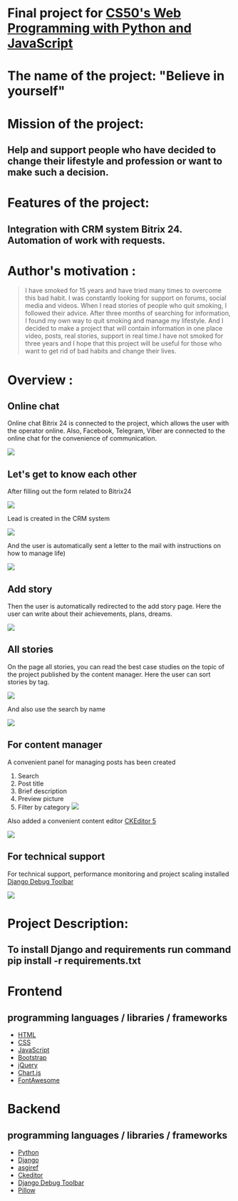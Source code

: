 # Final project for [CS50's Web Programming with Python and JavaScript](https://www.edx.org/course/cs50s-web-programming-with-python-and-javascript)

# The name of the project: "Believe in yourself"

# Mission of the project:
## Help and support people who have decided to change their lifestyle and profession or want to make such a decision.

# Features of the project:

## Integration with CRM system Bitrix 24. Automation of work with requests.

# Author's motivation : 
> I have smoked for 15 years and have tried many times to overcome this bad habit. I was constantly looking for support on forums, social media and videos. When I read stories of people who quit smoking, I followed their advice. After three months of searching for information, I found my own way to quit smoking and manage my lifestyle. And I decided to make a project that will contain information in one place video, posts, real stories, support in real time.I have not smoked for three years and I hope that this project will be useful for those who want to get rid of bad habits and change their lives.

# Overview :

## Online chat

Online chat Bitrix 24 is connected to the project, which allows the user with the operator online. Also, Facebook, Telegram, Viber are connected to the online chat for the convenience of communication.

![](static/screenshots/111851.png)

## Let's get to know each other
After filling out the form related to Bitrix24 

![](static/screenshots/112610.png)

Lead is created in the CRM system

![](static/screenshots/112934.png)

And the user is automatically sent a letter to the mail with instructions on how to manage life)

![](static/screenshots/113139.png)

## Add story 

Then the user is automatically redirected to the add story page. Here the user can write about their achievements, plans, dreams.

![](static/screenshots/113246.png)

## All stories

On the page all stories, you can read the best case studies on the topic of the project published by the content manager.
Here the user can sort stories by tag.

![](static/screenshots/113513.png)

And also use the search by name

![](static/screenshots/113704.png)

## For content manager
A convenient panel for managing posts has been created
1. Search
2. Post title
3. Brief description
4. Preview picture
5. Filter by category
![](static/screenshots/114347.png)


Also added a convenient content editor [CKEditor 5](https://ckeditor.com/ )

![](static/screenshots/114630.png)

## For technical support

For technical support, performance monitoring and project scaling installed [ Django Debug Toolbar](https://django-debug-toolbar.readthedocs.io/en/latest/changes.html)

![](static/screenshots/114855.png)

# Project Description:

## To install Django and requirements run command pip install -r requirements.txt


# Frontend 

## programming languages / libraries / frameworks

* [HTML](https://www.w3schools.com/html/default.asp)
* [CSS]( https://www.w3schools.com/css/default.asp)
* [JavaScript](https://www.w3schools.com/js/DEFAULT.asp)
* [Bootstrap](https://getbootstrap.com/)
* [jQuery](https://jquery.com/)
* [Chart.js](https://www.chartjs.org/)
* [FontAwesome](https://fontawesome.com/)

# Backend

## programming languages / libraries / frameworks
* [Python](https://www.python.org/) 
* [Django](https://www.djangoproject.com/)
* [asgiref](https://pypi.org/project/asgiref/1.1.1/)
* [Ckeditor](https://ckeditor.com/)
* [ Django Debug Toolbar](https://django-debug-toolbar.readthedocs.io/en/latest/#)
* [Pillow](https://pillow.readthedocs.io/en/stable/)
